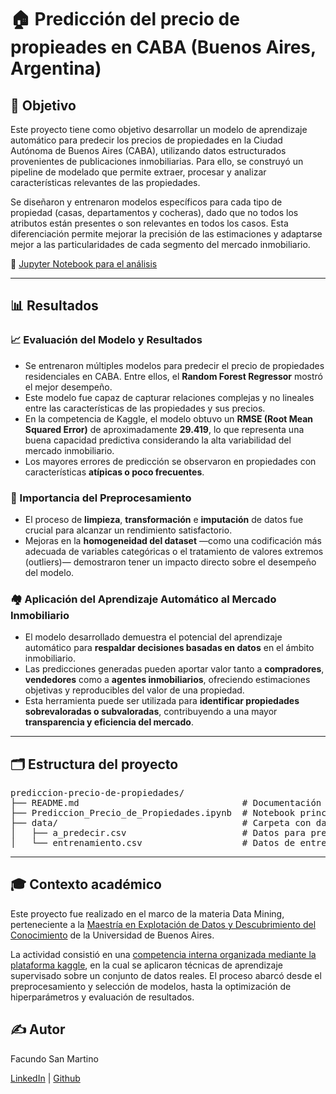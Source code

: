 # 🏠 Predicción del precio de propieades en CABA (Buenos Aires, Argentina)

## 🎯 Objetivo

Este proyecto tiene como objetivo desarrollar un modelo de aprendizaje automático para predecir los precios de propiedades en la Ciudad Autónoma de Buenos Aires (CABA), utilizando datos estructurados provenientes de publicaciones inmobiliarias. Para ello, se construyó un pipeline de modelado que permite extraer, procesar y analizar características relevantes de las propiedades.

Se diseñaron y entrenaron modelos específicos para cada tipo de propiedad (casas, departamentos y cocheras), dado que no todos los atributos están presentes o son relevantes en todos los casos. Esta diferenciación permite mejorar la precisión de las estimaciones y adaptarse mejor a las particularidades de cada segmento del mercado inmobiliario.

📄 [Jupyter Notebook para el análisis](https://github.com/login)

---

## 📊 Resultados

### 📈 Evaluación del Modelo y Resultados

- Se entrenaron múltiples modelos para predecir el precio de propiedades residenciales en CABA. Entre ellos, el **Random Forest Regressor** mostró el mejor desempeño.
- Este modelo fue capaz de capturar relaciones complejas y no lineales entre las características de las propiedades y sus precios.
- En la competencia de Kaggle, el modelo obtuvo un **RMSE (Root Mean Squared Error)** de aproximadamente **29.419**, lo que representa una buena capacidad predictiva considerando la alta variabilidad del mercado inmobiliario.
- Los mayores errores de predicción se observaron en propiedades con características **atípicas o poco frecuentes**.

### 🧹 Importancia del Preprocesamiento

- El proceso de **limpieza**, **transformación** e **imputación** de datos fue crucial para alcanzar un rendimiento satisfactorio.
- Mejoras en la **homogeneidad del dataset** —como una codificación más adecuada de variables categóricas o el tratamiento de valores extremos (outliers)— demostraron tener un impacto directo sobre el desempeño del modelo.

### 🏘️ Aplicación del Aprendizaje Automático al Mercado Inmobiliario

- El modelo desarrollado demuestra el potencial del aprendizaje automático para **respaldar decisiones basadas en datos** en el ámbito inmobiliario.
- Las predicciones generadas pueden aportar valor tanto a **compradores**, **vendedores** como a **agentes inmobiliarios**, ofreciendo estimaciones objetivas y reproducibles del valor de una propiedad.
- Esta herramienta puede ser utilizada para **identificar propiedades sobrevaloradas o subvaloradas**, contribuyendo a una mayor **transparencia y eficiencia del mercado**.

--- 

## 🗂️ Estructura del proyecto

<pre>
prediccion-precio-de-propiedades/
├── README.md                               # Documentación principal
├── Prediccion_Precio_de_Propiedades.ipynb  # Notebook principal
├── data/                                   # Carpeta con datos
│   ├── a_predecir.csv                      # Datos para predecir
│   └── entrenamiento.csv                   # Datos de entrenamiento
</pre>

---
## 🎓 Contexto académico
Este proyecto fue realizado en el marco de la materia Data Mining, perteneciente a la [Maestría en Explotación de Datos y Descubrimiento del Conocimiento](https://datamining.dc.uba.ar/datamining/) de la Universidad de Buenos Aires. 

La actividad consistió en una [competencia interna organizada mediante la plataforma kaggle](https://www.kaggle.com/competitions/fcen-dm-2025-prediccion-precio-de-propiedades/leaderboard), en la cual se aplicaron técnicas de aprendizaje supervisado sobre un conjunto de datos reales. El proceso abarcó desde el preprocesamiento y selección de modelos, hasta la optimización de hiperparámetros y evaluación de resultados.


## ✍️ Autor

Facundo San Martino

[LinkedIn](https://www.linkedin.com/in/facundo-san-martino/) | [Github](https://github.com/facusm)